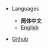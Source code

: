* Languages
    * **简体中文**
    * [English](/en/)

* [Github](https://github.com/fwh1990/redux-model)

